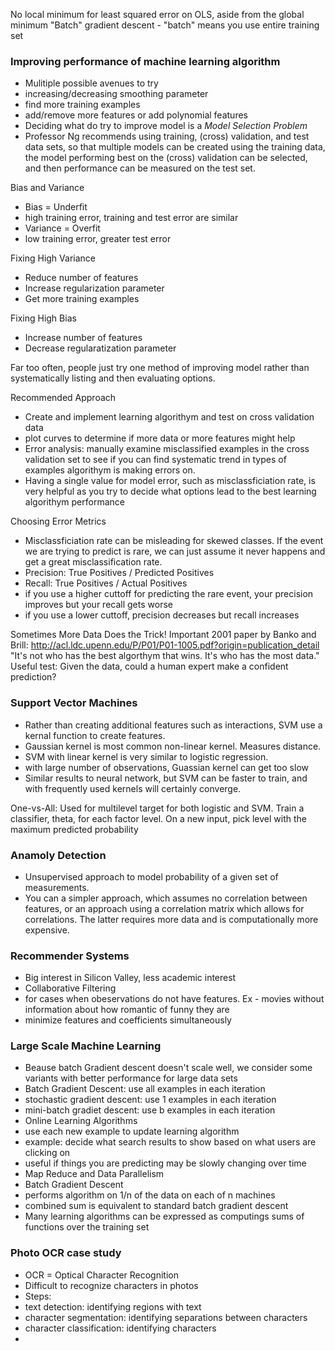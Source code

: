 No local minimum for least squared error on OLS, aside from the global minimum
"Batch" gradient descent - "batch" means you use entire training set

### Improving performance of machine learning algorithm
- Mulitiple possible avenues to try
 - increasing/decreasing smoothing parameter
 - find more training examples
 - add/remove more features or add polynomial features
- Deciding what do try to improve model is a *Model Selection Problem*
 - Professor Ng recommends using training, (cross) validation, and test data sets, so that multiple models can be created using the training data, the model performing best on the (cross) validation can be selected, and then performance can be measured on the test set.
 
Bias and Variance
- Bias = Underfit
 - high training error, training and test error are similar
- Variance = Overfit
 - low training error, greater test error

Fixing High Variance
- Reduce number of features
- Increase regularization parameter
- Get more training examples

Fixing High Bias
- Increase number of features
- Decrease regularatization parameter

Far too often, people just try one method of improving model rather than systematically listing and then evaluating options.

Recommended Approach
- Create and implement learning algorithym and test on cross validation data
- plot curves to determine if more data or more features might help
- Error analysis: manually examine misclassified examples in the cross validation set to see if you can find systematic trend in types of examples algorithym is making errors on.
- Having a single value for model error, such as misclassficiation rate, is very helpful as you try to decide what options lead to the best learning algorithym performance

Choosing Error Metrics
- Misclassficiation rate can be misleading for skewed classes. If the event we are trying to predict is rare, we can just assume it never happens and get a great misclassification rate.
- Precision: True Positives / Predicted Positives
- Recall: True Positives / Actual Positives
- if you use a higher cuttoff for predicting the rare event, your precision improves but your recall gets worse
- if you use a lower cuttoff, precision decreases but recall increases

Sometimes More Data Does the Trick!
Important 2001 paper by Banko and Brill: http://acl.ldc.upenn.edu/P/P01/P01-1005.pdf?origin=publication_detail
"It's not who has the best algorthym that wins. It's who has the most data."
Useful test: Given the data, could a human expert make a confident prediction?

### Support Vector Machines
- Rather than creating additional features such as interactions, SVM use a kernal function to create features.
- Gaussian kernel is most common non-linear kernel. Measures distance.
- SVM with linear kernel is very similar to logistic regression.
- with large number of observations, Guassian kernel can get too slow
- Similar results to neural network, but SVM can be faster to train, and with frequently used kernels will certainly converge.

One-vs-All: Used for multilevel target for both logistic and SVM. Train a classifier, theta, for each factor level. On a new input, pick level with the maximum predicted probability

### Anamoly Detection
- Unsupervised approach to model probability of a given set of measurements.
- You can a simpler approach, which assumes no correlation between features, or an approach using a correlation matrix which allows for correlations. The latter requires more data and is computationally more expensive.

### Recommender Systems
- Big interest in Silicon Valley, less academic interest
- Collaborative Filtering
 - for cases when obeservations do not have features. Ex - movies without information about how romantic of funny they are
 - minimize features and coefficients simultaneously

### Large Scale Machine Learning
- Beause batch Gradient descent doesn't scale well, we consider some variants with better performance for large data sets
 - Batch Gradient Descent: use all examples in each iteration
 - stochastic gradient descent: use 1 examples in each iteration
 - mini-batch gradiet descent: use b examples in each iteration
- Online Learning Algorithms
- use each new example to update learning algorithm
- example: decide what search results to show based on what users are clicking on
- useful if things you are predicting may be slowly changing over time
- Map Reduce and Data Parallelism
 - Batch Gradient Descent
  - performs algorithm on 1/n of the data on each of n machines
  - combined sum is equivalent to standard batch gradient descent
 - Many learning algorithms can be expressed as computings sums of functions over the training set

### Photo OCR case study
- OCR = Optical Character Recognition
- Difficult to recognize characters in photos
- Steps:
 - text detection: identifying regions with text
 - character segmentation: identifying separations between characters
 - character classification: identifying characters
- 
